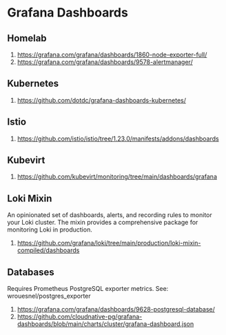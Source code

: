 # Grafana Dashboards

## Homelab

1. https://grafana.com/grafana/dashboards/1860-node-exporter-full/
2. https://grafana.com/grafana/dashboards/9578-alertmanager/

## Kubernetes

1. https://github.com/dotdc/grafana-dashboards-kubernetes/

## Istio

1. https://github.com/istio/istio/tree/1.23.0/manifests/addons/dashboards

## Kubevirt

1. https://github.com/kubevirt/monitoring/tree/main/dashboards/grafana

## Loki Mixin

An opinionated set of dashboards, alerts, and recording rules to monitor your Loki cluster. The
mixin provides a comprehensive package for monitoring Loki in production.

1. https://github.com/grafana/loki/tree/main/production/loki-mixin-compiled/dashboards

## Databases

Requires Prometheus PostgreSQL exporter metrics. See: wrouesnel/postgres_exporter

1. https://grafana.com/grafana/dashboards/9628-postgresql-database/
1. https://github.com/cloudnative-pg/grafana-dashboards/blob/main/charts/cluster/grafana-dashboard.json

